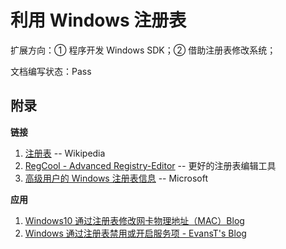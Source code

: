 # 利用 Windows 注册表

扩展方向：① 程序开发 Windows SDK；② 借助注册表修改系统；

文档编写状态：Pass

## 附录

**链接**

1. [注册表](https://zh.wikipedia.org/wiki/注册表)	-- Wikipedia
2. [RegCool - Advanced Registry-Editor](https://kurtzimmermann.com/)	-- 更好的注册表编辑工具
3. [高级用户的 Windows 注册表信息](https://support.microsoft.com/zh-cn/help/256986/windows-registry-information-for-advanced-users)    -- Microsoft

**应用**

1. [Windows10 通过注册表修改网卡物理地址（MAC）Blog](https://www.520iloveyou.vip/index.php/archives/21/)
2. [Windows 通过注册表禁用或开启服务项  - EvansT's Blog](https://www.ecsoe.com/archives/33.html)

